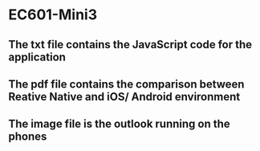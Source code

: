 # EC601-Mini3
## The txt file contains the JavaScript code for the application
## The pdf file contains the comparison between Reative Native and iOS/ Android environment
## The image file is the outlook running on the phones
